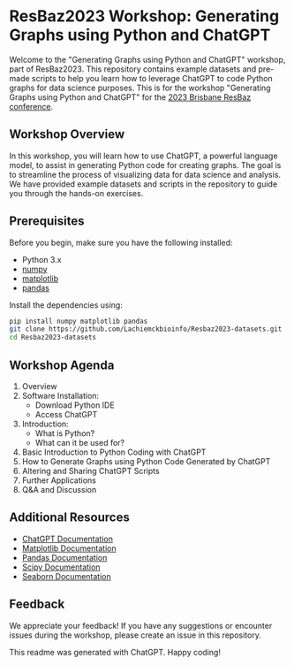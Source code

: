 # ResBaz2023 Workshop: Generating Graphs using Python and ChatGPT

Welcome to the "Generating Graphs using Python and ChatGPT" workshop, part of ResBaz2023. This repository contains example datasets and pre-made scripts to help you learn how to leverage ChatGPT to code Python graphs for data science purposes. This is for the workshop "Generating Graphs using Python and ChatGPT" for the [2023 Brisbane ResBaz conference](https://resbaz.github.io/resbaz2023qld/).

## Workshop Overview

In this workshop, you will learn how to use ChatGPT, a powerful language model, to assist in generating Python code for creating graphs. The goal is to streamline the process of visualizing data for data science and analysis. We have provided example datasets and scripts in the repository to guide you through the hands-on exercises.

## Prerequisites

Before you begin, make sure you have the following installed:

- Python 3.x
- [numpy](https://numpy.org/)
- [matplotlib](https://matplotlib.org/)
- [pandas](https://pandas.pydata.org/)

Install the dependencies using:

```bash
pip install numpy matplotlib pandas
git clone https://github.com/Lachiemckbioinfo/Resbaz2023-datasets.git
cd Resbaz2023-datasets
```
## Workshop Agenda

1. Overview
2. Software Installation:
   - Download Python IDE
   - Access ChatGPT
3. Introduction:
   - What is Python?
   - What can it be used for?
4. Basic Introduction to Python Coding with ChatGPT
5. How to Generate Graphs using Python Code Generated by ChatGPT
6. Altering and Sharing ChatGPT Scripts
7. Further Applications
8. Q&A and Discussion


## Additional Resources

- [ChatGPT Documentation](https://docs.openai.com/models/gpt/)
- [Matplotlib Documentation](https://matplotlib.org/stable/contents.html)
- [Pandas Documentation](https://pandas.pydata.org/docs/)
- [Scipy Documentation](https://docs.scipy.org/doc/)
- [Seaborn Documentation](https://seaborn.pydata.org/documentation.html)

## Feedback
We appreciate your feedback! If you have any suggestions or encounter issues during the workshop, please create an issue in this repository.

This readme was generated with ChatGPT. Happy coding!
